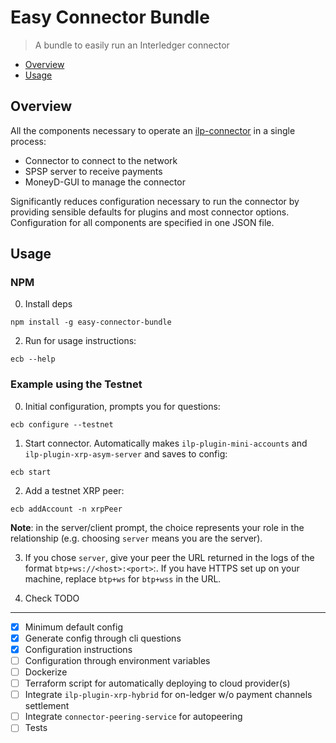 # Easy Connector Bundle 

> A bundle to easily run an Interledger connector
* [Overview](#overview)
* [Usage](#usage)

## <a name="overview"></a>Overview
All the components necessary to operate an [ilp-connector](https://github.com/interledgerjs/ilp-connector) in a single process:

* Connector to connect to the network
* SPSP server to receive payments
* MoneyD-GUI to manage the connector

Significantly reduces configuration necessary to run the connector by providing 
sensible defaults for plugins and most connector options. Configuration for all
components are specified in one JSON file.

## <a name="usage"></a>Usage
### NPM 
0) Install deps
```
npm install -g easy-connector-bundle
```

2) Run for usage instructions:
```
ecb --help
```

### Example using the Testnet
0) Initial configuration, prompts you for questions:
```
ecb configure --testnet
```

1) Start connector. Automatically makes `ilp-plugin-mini-accounts` and `ilp-plugin-xrp-asym-server`
and saves to config:
```
ecb start
```

2) Add a testnet XRP peer:
```
ecb addAccount -n xrpPeer 
```
**Note**: in the server/client prompt, the choice represents your role in the relationship (e.g. choosing `server` means you are the server).

3) If you chose `server`, give your peer the URL returned in the logs of the format
`btp+ws://<host>:<port>`<host>:<port>. If you have HTTPS set up on your machine, replace `btp+ws` for `btp+wss` in the URL.

4) Check
TODO
----
- [x] Minimum default config
- [x] Generate config through cli questions
- [x] Configuration instructions
- [ ] Configuration through environment variables
- [ ] Dockerize
- [ ] Terraform script for automatically deploying to cloud provider(s) 
- [ ] Integrate `ilp-plugin-xrp-hybrid` for on-ledger w/o payment channels settlement
- [ ] Integrate `connector-peering-service` for autopeering
- [ ] Tests
